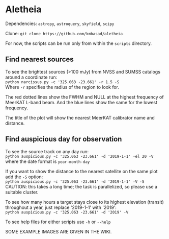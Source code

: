 # Aletheia

Dependencies: `astropy`, `astroquery`, `skyfield`, `scipy`

Clone: `git clone https://github.com/kmbasad/aletheia`  

For now, the scripts can be run only from within the `scripts` directory.

## Find nearest sources

To see the brightest sources (>100 mJy) from NVSS and SUMSS catalogs around a coordinate run:  
`python narcissus.py -c '325.063 -23.661' -r 1.5 -S`  
Where `-r` specifies the radius of the region to look for.  

The red dotted lines show the FWHM and NULL at the highest frequency of MeerKAT L-band beam. And the blue lines show the same for the lowest frequency.  

The title of the plot will show the nearest MeerKAT calibrator name and distance.

## Find auspicious day for observation

To see the source track on any day run:  
`python auspicious.py -c '325.063 -23.661' -d '2019-1-1' -el 20 -V`  
where the date format is `year-month-day`

If you want to show the distance to the nearest satellite on the same plot add the `-S` option:  
`python auspicious.py -c '325.063 -23.661' -d '2019-1-1' -V -S`  
CAUTION: this takes a long time; the task is parallelized, so please use a suitable cluster.

To see how many hours a target stays close to its highest elevation (transit) throughout a year, just replace '2019-1-1' with '2019':  
`python auspicious.py -c '325.063 -23.661' -d '2019' -V`  

To see help files for either scripts use `-h` or `--help`

SOME EXAMPLE IMAGES ARE GIVEN IN THE WIKI.

